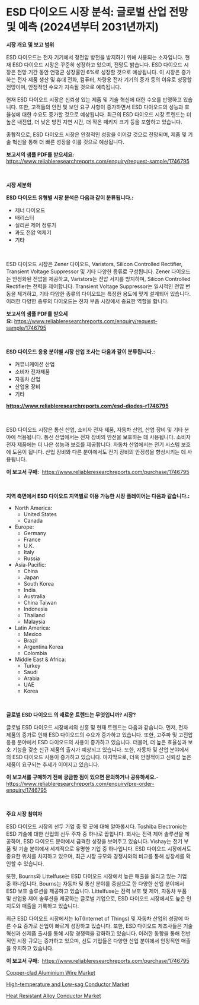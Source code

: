 <p><h1>ESD 다이오드 시장 분석: 글로벌 산업 전망 및 예측 (2024년부터 2031년까지)</h1></p><p><strong>시장 개요 및 보고 범위</strong></p>
<p><p>ESD 다이오드는 전자 기기에서 정전압 방전을 방지하기 위해 사용되는 소자입니다. 현재 ESD 다이오드 시장은 꾸준히 성장하고 있으며, 전망도 밝습니다. ESD 다이오드 시장은 전망 기간 동안 연평균 성장률인 6%로 성장할 것으로 예상됩니다. 이 시장은 증가하는 전자 제품 생산 및 휴대 전화, 컴퓨터, 차량용 전자 기기의 증가 등의 이유로 성장할 전망이며, 안정적인 수요가 지속될 것으로 예측됩니다.</p><p>현재 ESD 다이오드 시장은 신뢰성 있는 제품 및 기술 혁신에 대한 수요를 반영하고 있습니다. 또한, 고객들의 안전 및 보안 요구 사항이 증가하면서 ESD 다이오드의 성능과 효율성에 대한 수요도 증가할 것으로 예상됩니다. 최근의 ESD 다이오드 시장 트렌드는 더 높은 내전압, 더 낮은 방전 지연 시간, 더 작은 패키지 크기 등을 포함하고 있습니다.</p><p>종합적으로, ESD 다이오드 시장은 안정적인 성장을 이어갈 것으로 전망되며, 제품 및 기술 혁신을 통해 더 빠른 성장을 이룰 것으로 예상됩니다.</p></p>
<p><strong>보고서의 샘플 PDF를 받으세요:</strong> <a href="https://www.reliableresearchreports.com/enquiry/request-sample/1746795">https://www.reliableresearchreports.com/enquiry/request-sample/1746795</a></p>
<p>&nbsp;</p>
<p><strong>시장 세분화</strong></p>
<p><strong>ESD 다이오드 유형별 시장 분석은 다음과 같이 분류됩니다.:</strong></p>
<p><ul><li>제너 다이오드</li><li>배리스터</li><li>실리콘 제어 정류기</li><li>과도 전압 억제기</li><li>기타</li></ul></p>
<p>&nbsp;</p>
<p><p>ESD 다이오드 시장은 Zener 다이오드, Varistors, Silicon Controlled Rectifier, Transient Voltage Suppressor 및 기타 다양한 종류로 구성됩니다. Zener 다이오드는 안정화된 전압을 제공하고, Varistors는 전압 서지를 방지하며, Silicon Controlled Rectifier는 전력을 제어합니다. Transient Voltage Suppressor는 일시적인 전압 변동을 제거하고, 기타 다양한 종류의 다이오드는 특정한 용도에 맞게 설계되어 있습니다. 이러한 다양한 종류의 다이오드는 전자 부품 시장에서 중요한 역할을 합니다.</p></p>
<p><strong>보고서의 샘플 PDF를 받으세요:</strong>&nbsp;<a href="https://www.reliableresearchreports.com/enquiry/request-sample/1746795">https://www.reliableresearchreports.com/enquiry/request-sample/1746795</a></p>
<p>&nbsp;</p>
<p><strong> ESD 다이오드 응용 분야별 시장 산업 조사는 다음과 같이 분류됩니다.:</strong></p>
<p><ul><li>커뮤니케이션 산업</li><li>소비자 전자제품</li><li>자동차 산업</li><li>산업용 장비</li><li>기타</li></ul></p>
<p><strong><a href="https://www.reliableresearchreports.com/esd-diodes-r1746795">https://www.reliableresearchreports.com/esd-diodes-r1746795</a></strong></p>
<p>&nbsp;</p>
<p><p>ESD 다이오드 시장은 통신 산업, 소비자 전자 제품, 자동차 산업, 산업 장비 및 기타 분야에 적용됩니다. 통신 산업에서는 전자 장비의 안전을 보호하는 데 사용됩니다. 소비자 전자 제품에는 더 나은 성능과 보호를 제공합니다. 자동차 산업에서는 전기 시스템 보호에 도움이 됩니다. 산업 장비와 다른 분야에서도 전기 장비의 안정성을 향상시키는 데 사용됩니다.</p></p>
<p><strong>이 보고서 구매:</strong>&nbsp; <a href="https://www.reliableresearchreports.com/purchase/1746795">https://www.reliableresearchreports.com/purchase/1746795</a></p>
<p>&nbsp;</p>
<p><strong>지역 측면에서 ESD 다이오드 지역별로 이용 가능한 시장 플레이어는 다음과 같습니다.:</strong></p>
<p><ul>
    <li>
        North America:
        <ul>
            <li>United States</li>
            <li>Canada</li>
        </ul>
    </li>
    <li>
        Europe:
        <ul>
            <li>Germany</li>
            <li>France</li>
            <li>U.K.</li>
            <li>Italy</li>
            <li>Russia</li>
        </ul>
    </li>
    <li>
        Asia-Pacific:
        <ul>
            <li>China</li>
            <li>Japan</li>
            <li>South Korea</li>
            <li>India</li>
            <li>Australia</li>
            <li>China Taiwan</li>
            <li>Indonesia</li>
            <li>Thailand</li>
            <li>Malaysia</li>
        </ul>
    </li>
    <li>
        Latin America:
        <ul>
            <li>Mexico</li>
            <li>Brazil</li>
            <li>Argentina Korea</li>
            <li>Colombia</li>
        </ul>
    </li>
    <li>
        Middle East & Africa:
        <ul>
            <li>Turkey</li>
            <li>Saudi</li>
            <li>Arabia</li>
            <li>UAE</li>
            <li>Korea</li>
        </ul>
    </li>
    </ul></p>
<p>&nbsp;</p>
<p><strong>글로벌 ESD 다이오드 의 새로운 트렌드는 무엇입니까? 시장?</strong></p>
<p><p>글로벌 ESD 다이오드 시장에서의 신흥 및 현재 트렌드는 다음과 같습니다. 먼저, 전자 제품의 증가로 인해 ESD 다이오드의 수요가 증가하고 있습니다. 또한, 고주파 및 고전압 응용 분야에서 ESD 다이오드의 사용이 증가하고 있습니다. 더불어, 더 높은 효율성과 보호 기능을 갖춘 신규 제품의 출시가 예상되고 있습니다. 또한, 자동차 및 산업 분야에서의 ESD 다이오드 사용이 증가하고 있습니다. 마지막으로, 더욱 안정적이고 신뢰성 높은 제품이 요구되는 추세가 이어지고 있습니다.</p></p>
<p><strong>이 보고서를 구매하기 전에 궁금한 점이 있으면 문의하거나 공유하세요.</strong>- <a href="https://www.reliableresearchreports.com/enquiry/pre-order-enquiry/1746795">https://www.reliableresearchreports.com/enquiry/pre-order-enquiry/1746795</a></p>
<p>&nbsp;</p>
<p><strong>주요 시장 참여자</strong></p>
<p><p>ESD 다이오드 시장의 선두 기업 중 몇 곳에 대해 알아봅시다. Toshiba Electronic는 ESD 기술에 대한 산업의 선두 주자 중 하나로 꼽힙니다. 회사는 전력 제어 솔루션을 제공하며, ESD 다이오드 분야에서 급격한 성장을 보여주고 있습니다. Vishay는 전기 부품 및 기술 분야에서 세계적으로 유명한 기업 중 하나입니다. ESD 다이오드 시장에서도 중요한 위치를 차지하고 있으며, 최근 시장 규모와 경쟁사와의 비교를 통해 성장세를 확인할 수 있습니다.</p><p>또한, Bourns와 Littelfuse는 ESD 다이오드 시장에서 높은 매출을 올리고 있는 기업 중 하나입니다. Bourns는 자동차 및 통신 분야를 중심으로 한 다양한 산업 분야에서 ESD 보호 솔루션을 제공하고 있습니다. Littelfuse는 전력 보호 및 제어, 자동차 부품 및 산업용 제어 솔루션을 제공하는 글로벌 기업으로, ESD 다이오드 시장에서도 높은 인지도와 매출을 기록하고 있습니다.</p><p>최근 ESD 다이오드 시장에서는 IoT(Internet of Things) 및 자동차 산업의 성장에 따른 수요 증가로 산업이 빠르게 성장하고 있습니다. 또한, ESD 다이오드 제조사들은 기술 혁신과 신제품 출시를 통해 시장 경쟁력을 강화하고 있습니다. 이러한 동향을 통해 전반적인 시장 규모는 증가하고 있으며, 선도 기업들은 다양한 산업 분야에서 안정적인 매출을 유지하고 있습니다.</p></p>
<p><strong>이 보고서 구매:</strong>&nbsp;&nbsp;<a href="https://www.reliableresearchreports.com/purchase/1746795">https://www.reliableresearchreports.com/purchase/1746795</a></p>
<p><p><a href="https://www.linkedin.com/pulse/copper-clad-aluminium-wire-market-size-trends-growth-outlook-9xs6c?trackingId=IIJX9hlCmf%2BHcd%2F8oYZhxw%3D%3D">Copper-clad Aluminium Wire Market</a></p><p><a href="https://www.linkedin.com/pulse/high-temperature-low-sag-conductor-market-share-amp-new-trends-ig9kf?trackingId=j5Mr4PHXvGkque73Wm2H8A%3D%3D">High-temperature and Low-sag Conductor Market</a></p><p><a href="https://www.linkedin.com/pulse/heat-resistant-alloy-conductor-market-size-share-amp-trends-analysis-1ir5f?trackingId=lmfJqCzq0sU0rNRaL3pJxQ%3D%3D">Heat Resistant Alloy Conductor Market</a></p></p>